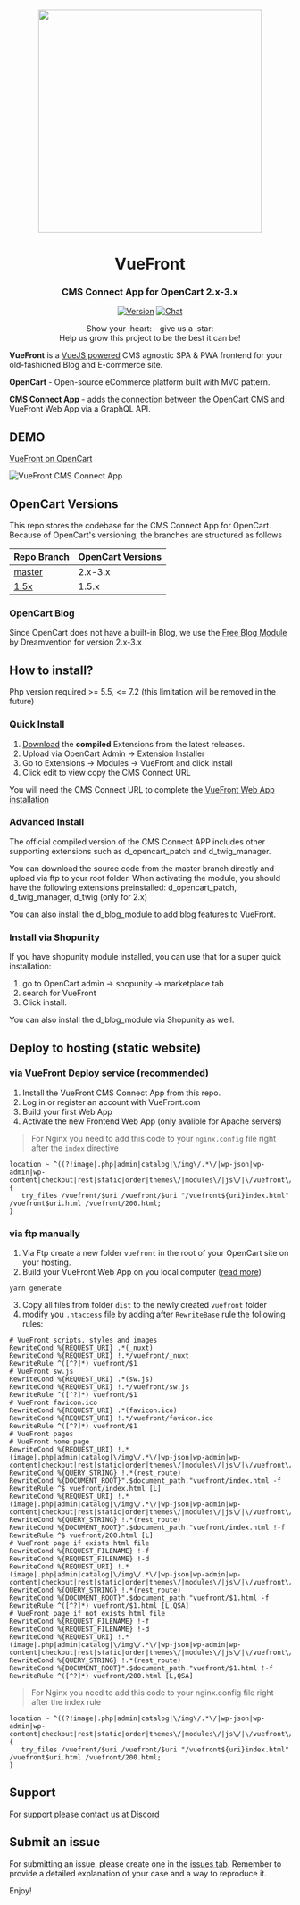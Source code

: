 <p align="center">
  <br>
  <a href="https://vuefront.com">
    <img src="https://raw.githubusercontent.com/vuefront/vuefront-docs/master/.vuepress/public/img/github/vuefront-opencart.jpg" width="400"/>
  </a>
</p>
<h1 align="center">VueFront</h1>
<h3 align="center">CMS Connect App for OpenCart 2.x-3.x
</h3>

<p align="center">
  <a href="https://github.com/vuefront/vuefront"><img src="https://img.shields.io/badge/price-FREE-0098f7.svg" alt="Version"></a>
  <a href="https://discord.gg/C9vcTCQ"><img src="https://img.shields.io/badge/chat-on%20discord-7289da.svg" alt="Chat"></a>
</p>

<p align="center">
Show your :heart: - give us a :star: <br/> 
Help us grow this project to be the best it can be!
  </p>


__VueFront__ is a <a href="//vuejs.org">VueJS powered</a> CMS agnostic SPA & PWA frontend for your old-fashioned Blog and E-commerce site. 

__OpenCart__ - Open-source eCommerce platform built with MVC pattern.

__CMS Connect App__ - adds the connection between the OpenCart CMS and VueFront Web App via a GraphQL API.

## DEMO

[VueFront on OpenCart](https://opencart.vuefront.com/)

![VueFront CMS Connect App](http://joxi.net/krDlvPdfKO5P9r.jpg)

## OpenCart Versions
This repo stores the codebase for the CMS Connect App for OpenCart. Because of OpenCart's versioning, the branches are structured as follows 

| Repo Branch | OpenCart Versions  |
|--------|-------------|
| [master](https://github.com/vuefront/opencart) | 2.x-3.x     |
| [1.5x](https://github.com/vuefront/opencart/tree/1.5x)   | 1.5.x       |

### OpenCart Blog 
Since OpenCart does not have a built-in Blog, we use the [Free Blog Module](https://github.com/Dreamvention/2_d_blog_module) by Dreamvention for version 2.x-3.x

## How to install?
Php version required >= 5.5, <= 7.2 (this limitation will be removed in the future)

### Quick Install
1. [Download](https://github.com/vuefront/opencart/releases) the **compiled** Extensions from the latest releases. 
2. Upload via OpenCart Admin -> Extension Installer
3. Go to Extensions -> Modules -> VueFront and click install
4. Click edit to view copy the CMS Connect URL

You will need the CMS Connect URL to complete the [VueFront Web App installation](https://vuefront.com/guide/setup.html)

### Advanced Install
The official compiled version of the CMS Connect APP includes other supporting extensions such as d_opencart_patch and d_twig_manager. 

You can download the source code from the master branch directly and upload via ftp to your root folder. When activating the module, you should have the following extensions preinstalled: d_opencart_patch, d_twig_manager, d_twig (only for 2.x)

You can also install the d_blog_module to add blog features to VueFront. 

### Install via Shopunity
If you have shopunity module installed, you can use that for a super quick installation:
1. go to OpenCart admin -> shopunity -> marketplace tab
2. search for VueFront
3. Click install.

You can also install the d_blog_module via Shopunity as well. 

## Deploy to hosting (static website)
### via VueFront Deploy service (recommended)
1. Install the VueFront CMS Connect App from this repo.
2. Log in or register an account with VueFront.com
3. Build your first Web App
4. Activate the new Frontend Web App (only avalible for Apache servers)
 > For Nginx you need to add this code to your `nginx.config` file right after the `index` directive
 ```
location ~ ^((?!image|.php|admin|catalog|\/img\/.*\/|wp-json|wp-admin|wp-content|checkout|rest|static|order|themes\/|modules\/|js\/|\/vuefront\/).)*$ {
    try_files /vuefront/$uri /vuefront/$uri "/vuefront${uri}index.html" /vuefront$uri.html /vuefront/200.html;
}
 ```
 

### via ftp manually
1. Via Ftp create a new folder `vuefront` in the root of your OpenCart site on your hosting. 
2. Build your VueFront Web App on you local computer ([read more](https://vuefront.com/guide/setup.html)) 
```
yarn generate
```
3. Copy all files from folder `dist` to the newly created `vuefront` folder
4. modify you `.htaccess` file by adding after `RewriteBase` rule the following rules:
```htaccess
# VueFront scripts, styles and images
RewriteCond %{REQUEST_URI} .*(_nuxt)
RewriteCond %{REQUEST_URI} !.*/vuefront/_nuxt
RewriteRule ^([^?]*) vuefront/$1
# VueFront sw.js
RewriteCond %{REQUEST_URI} .*(sw.js)
RewriteCond %{REQUEST_URI} !.*/vuefront/sw.js
RewriteRule ^([^?]*) vuefront/$1
# VueFront favicon.ico
RewriteCond %{REQUEST_URI} .*(favicon.ico)
RewriteCond %{REQUEST_URI} !.*/vuefront/favicon.ico
RewriteRule ^([^?]*) vuefront/$1
# VueFront pages
# VueFront home page
RewriteCond %{REQUEST_URI} !.*(image|.php|admin|catalog|\/img\/.*\/|wp-json|wp-admin|wp-content|checkout|rest|static|order|themes\/|modules\/|js\/|\/vuefront\/)
RewriteCond %{QUERY_STRING} !.*(rest_route)
RewriteCond %{DOCUMENT_ROOT}".$document_path."vuefront/index.html -f
RewriteRule ^$ vuefront/index.html [L]
RewriteCond %{REQUEST_URI} !.*(image|.php|admin|catalog|\/img\/.*\/|wp-json|wp-admin|wp-content|checkout|rest|static|order|themes\/|modules\/|js\/|\/vuefront\/)
RewriteCond %{QUERY_STRING} !.*(rest_route)
RewriteCond %{DOCUMENT_ROOT}".$document_path."vuefront/index.html !-f
RewriteRule ^$ vuefront/200.html [L]
# VueFront page if exists html file
RewriteCond %{REQUEST_FILENAME} !-f
RewriteCond %{REQUEST_FILENAME} !-d
RewriteCond %{REQUEST_URI} !.*(image|.php|admin|catalog|\/img\/.*\/|wp-json|wp-admin|wp-content|checkout|rest|static|order|themes\/|modules\/|js\/|\/vuefront\/)
RewriteCond %{QUERY_STRING} !.*(rest_route)
RewriteCond %{DOCUMENT_ROOT}".$document_path."vuefront/$1.html -f
RewriteRule ^([^?]*) vuefront/$1.html [L,QSA]
# VueFront page if not exists html file
RewriteCond %{REQUEST_FILENAME} !-f
RewriteCond %{REQUEST_FILENAME} !-d
RewriteCond %{REQUEST_URI} !.*(image|.php|admin|catalog|\/img\/.*\/|wp-json|wp-admin|wp-content|checkout|rest|static|order|themes\/|modules\/|js\/|\/vuefront\/)
RewriteCond %{QUERY_STRING} !.*(rest_route)
RewriteCond %{DOCUMENT_ROOT}".$document_path."vuefront/$1.html !-f
RewriteRule ^([^?]*) vuefront/200.html [L,QSA]
```

 > For Nginx you need to add this code to your nginx.config file right after the index rule
 ```
location ~ ^((?!image|.php|admin|catalog|\/img\/.*\/|wp-json|wp-admin|wp-content|checkout|rest|static|order|themes\/|modules\/|js\/|\/vuefront\/).)*$ {
    try_files /vuefront/$uri /vuefront/$uri "/vuefront${uri}index.html" /vuefront$uri.html /vuefront/200.html;
}
 ```
 
## Support
For support please contact us at [Discord](https://discord.gg/C9vcTCQ)

## Submit an issue
For submitting an issue, please create one in the [issues tab](https://github.com/vuefront/vuefront/issues). Remember to provide a detailed explanation of your case and a way to reproduce it. 

Enjoy!

